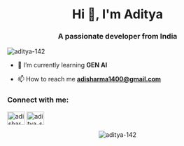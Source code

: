 <h1 align="center">Hi 👋, I'm Aditya</h1>
<h3 align="center">A passionate developer from India</h3>

<p align="left"> <img src="https://komarev.com/ghpvc/?username=aditya-142&label=Profile%20views&color=0e75b6&style=flat" alt="aditya-142" /> </p>

- 🌱 I’m currently learning **GEN AI**



- 📫 How to reach me **adisharma1400@gmail.com**

<h3 align="left">Connect with me:</h3>
<p align="left">
<a href="https://linkedin.com/in/adisharma142" target="blank"><img align="center" src="https://cdn.jsdelivr.net/npm/simple-icons@3.0.1/icons/linkedin.svg" alt="adisharma142" height="30" width="40" /></a>
<a href="https://x.com/aditya_s1402" target="blank"><img align="center" src="https://cdn.jsdelivr.net/npm/simple-icons@3.0.1/icons/twitter.svg" alt="aditya_s1402" height="30" width="40" /></a>
</p>

<p align="center"><img align="center" src="https://github-readme-streak-stats.herokuapp.com/?user=aditya-142&" alt="aditya-142" /></p>


